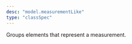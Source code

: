 ```yaml
---
desc: "model.measurementLike"
type: "classSpec"
---
```


Groups elements that represent a measurement.